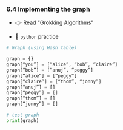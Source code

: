 ### 6.4 Implementing the graph



- 👉 Read "Grokking Algorithms"



- 🐍 `python` practice

```python
# Graph (using Hash table)

graph = {}
graph[“you”] = [“alice”, “bob”, “claire”]
graph[“bob”] = [“anuj”, “peggy”]
graph[“alice”] = [“peggy”]
graph[“claire”] = [“thom”, “jonny”]
graph[“anuj”] = []
graph[“peggy”] = []
graph[“thom”] = []
graph[“jonny”] = []

# test graph
print(graph)
```
